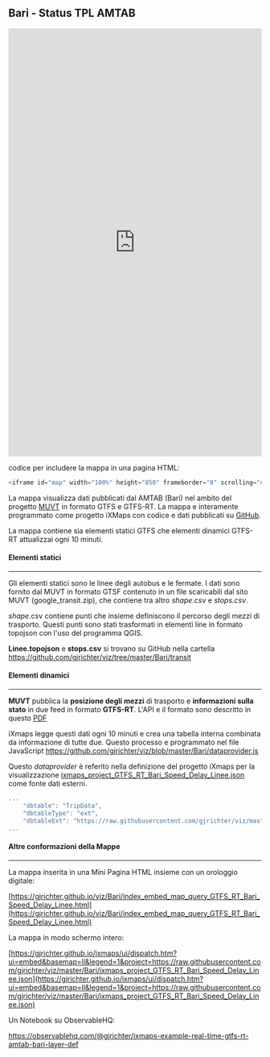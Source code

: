 ## Bari - Status TPL AMTAB


<iframe id="map" width="100%" height="850" frameborder="0" scrolling="no" marginheight="0" marginwidth="0" src="https://gjrichter.github.io/ixmaps/ui/html/embed_sync_Leaflet.html?ui=embed&basemap=ll&legend=1&name=map3&sync=false&footer=true&popout=true&project=https://raw.githubusercontent.com/gjrichter/viz/master/Bari/ixmaps_project_GTFS_RT_Bari_Speed_Delay_Linee.json"></iframe>

codice per includere la mappa in una pagina HTML:

```javascript
<iframe id="map" width="100%" height="850" frameborder="0" scrolling="no" marginheight="0" marginwidth="0" src="https://gjrichter.github.io/ixmaps/ui/dispatch.htm?ui=embed&basemap=ll&legend=1&project=project=https://raw.githubusercontent.com/gjrichter/viz/master/Bari/ixmaps_project_GTFS_RT_Bari_Speed_Delay_Linee.json"></iframe>
```



La mappa visualizza dati pubblicati dal AMTAB (Bari) nel ambito del progetto [MUVT](https://www.amtab.it/it/openmobilitydata) in formato GTFS e GTFS-RT. La mappa e interamente programmato come progetto iXMaps con codice e dati pubblicati su [GitHub](https://github.com/gjrichter/viz/tree/master/Bari).

La mappa contiene sia elementi statici GTFS che elementi dinamici GTFS-RT attualizzai ogni 10 minuti.

#### Elementi statici

------

Gli elementi statici sono le linee degli autobus e le fermate. I dati sono fornito dal MUVT in formato GTSF contenuto in un file scaricabili dal sito MUVT (google_transit.zip), che contiene tra altro *shape.csv* e *stops.csv*.

*shape*.csv contiene punti che insieme definiscono il percorso degli mezzi di trasporto. Questi punti sono stati trasformati in elementi line in formato topojson con l'uso del programma QGIS. 

**Linee.topojson** e **stops.csv** si trovano su GitHub nella cartella https://github.com/gjrichter/viz/tree/master/Bari/transit 

#### Elementi dinamici 

------

**MUVT** pubblica la **posizione degli mezzi** di trasporto e **informazioni sulla stato** in due feed in formato **GTFS-RT**. 
L'API e il formato sono descritto  in questo [PDF](https://www.amtab.it/images/Servizio_Export_GTFS.pdf) 

iXmaps legge questi dati ogni 10 minuti e crea una tabella interna combinata da informazione di tutte due. Questo processo e programmato nel file JavaScript https://github.com/gjrichter/viz/blob/master/Bari/dataprovider.js

Questo *dataprovider* è referito nella definizione del progetto iXmaps per la visualizzazione [ixmaps_project_GTFS_RT_Bari_Speed_Delay_Linee.json](https://github.com/gjrichter/viz/blob/master/Bari/ixmaps_project_GTFS_RT_Bari_Speed_Delay_Linee.json) come fonte dati esterni.

```javascript
...
    "dbtable": "TripData",
    "dbtableType": "ext",
    "dbtableExt": "https://raw.githubusercontent.com/gjrichter/viz/master/Bari/dataprovider.js",
...    
```



#### Altre conformazioni della Mappe 

------

La mappa inserita in una Mini Pagina HTML insieme con un orologgio digitale:

[https://gjrichter.github.io/viz/Bari/index_embed_map_query_GTFS_RT_Bari_Speed_Delay_Linee.html](https://gjrichter.github.io/viz/Bari/index_embed_map_query_GTFS_RT_Bari_Speed_Delay_Linee.html)



La mappa in modo schermo intero: 

[https://gjrichter.github.io/ixmaps/ui/dispatch.htm?ui=embed&basemap=ll&legend=1&project=https://raw.githubusercontent.com/gjrichter/viz/master/Bari/ixmaps_project_GTFS_RT_Bari_Speed_Delay_Linee.json](https://gjrichter.github.io/ixmaps/ui/dispatch.htm?ui=embed&basemap=ll&legend=1&project=https://raw.githubusercontent.com/gjrichter/viz/master/Bari/ixmaps_project_GTFS_RT_Bari_Speed_Delay_Linee.json)



Un Notebook su ObservableHQ:

https://observablehq.com/@gjrichter/ixmaps-example-real-time-gtfs-rt-amtab-bari-layer-def


